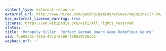 ```yaml
---
content_type: external-resource
external_url: http://www.wired.com/gaming/gamingreviews/magazine/17-04/mf_settlers?currentPage=all
has_external_license_warning: true
license: https://en.wikipedia.org/wiki/All_rights_reserved
status: ''
title: 'Monopoly Killer: Perfect German Board Game Redefines Genre'
uid: fbe95d3c-f52d-44c2-8a96-f380a8726cb2
wayback_url: ''
---
```

